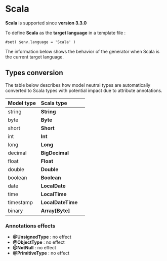 # Scala

**Scala** is supported since **version 3.3.0**

To define **Scala** as the **target language** in a template file :

```text
#set( $env.language = 'Scala' )
```

The information below shows the behavior of the generator when Scala is the current target language.

## Types conversion 

The table below describes how model neutral types are automatically converted to Scala types with potential impact due to attribute annotations.

| Model type | Scala type |  |
| :--- | :--- | :--- |
| string | **String** |  |
| byte | **Byte** |  |
| short | **Short** |  |
| int | **Int** |  |
| long | **Long** |  |
| decimal | **BigDecimal** |  |
| float | **Float** |  |
| double | **Double** |  |
| boolean | **Boolean** |  |
| date | **LocalDate** |  |
| time | **LocalTime** |  |
| timestamp | **LocalDateTime** |  |
| binary | **Array\[Byte\]** |  |

### Annotations effects

* **@UnsignedType** : no effect
* **@ObjectType** : no effect
* **@NotNull** : no effect
* **@PrimitiveType**  : no effect

